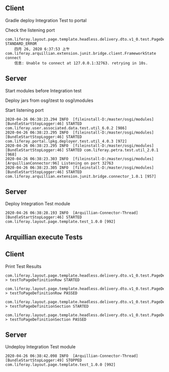 ## Client
Gradle deploy Integration Test to portal

Check the listening port

    com.liferay.layout.page.template.headless.delivery.dto.v1_0.test.PageDefinitionConverterUtilTest STANDARD_ERROR
        四月 26, 2020 6:37:53 上午 com.liferay.arquillian.extension.junit.bridge.client.FrameworkState connect
        信息: Unable to connect at 127.0.0.1:32763. retrying in 10s.

## Server

Start modules before Integration test

Deploy jars from osgi\test to osgi\modules

Start listening port

    2020-04-26 06:38:23.294 INFO  [fileinstall-D:/master/osgi/modules][BundleStartStopLogger:46] STARTED com.liferay.user.associated.data.test.util_6.0.2 [986]
    2020-04-26 06:38:23.295 INFO  [fileinstall-D:/master/osgi/modules][BundleStartStopLogger:46] STARTED com.liferay.portal.lpkg.deployer.test.util_4.0.3 [972]
    2020-04-26 06:38:23.295 INFO  [fileinstall-D:/master/osgi/modules][BundleStartStopLogger:46] STARTED com.liferay.petra.test.util_2.0.1 [968]
    2020-04-26 06:38:23.303 INFO  [fileinstall-D:/master/osgi/modules][ArquillianConnector:96] Listening on port 32763
    2020-04-26 06:38:23.305 INFO  [fileinstall-D:/master/osgi/modules][BundleStartStopLogger:46] STARTED com.liferay.arquillian.extension.junit.bridge.connector_1.0.1 [957]

## Server

Deploy Integration Test module

    2020-04-26 06:38:28.193 INFO  [Arquillian-Connector-Thread][BundleStartStopLogger:46] STARTED com.liferay.layout.page.template.test_1.0.0 [992]

## Arquillian execute Tests

## Client
Print Test Results

    com.liferay.layout.page.template.headless.delivery.dto.v1_0.test.PageDefinitionConverterUtilTest > testToPageDefinitionRow STARTED

    com.liferay.layout.page.template.headless.delivery.dto.v1_0.test.PageDefinitionConverterUtilTest > testToPageDefinitionRow PASSED

    com.liferay.layout.page.template.headless.delivery.dto.v1_0.test.PageDefinitionConverterUtilTest > testToPageDefinitionSection STARTED

    com.liferay.layout.page.template.headless.delivery.dto.v1_0.test.PageDefinitionConverterUtilTest > testToPageDefinitionSection PASSED

## Server
Undeploy Integration Test module

    2020-04-26 06:38:42.098 INFO  [Arquillian-Connector-Thread][BundleStartStopLogger:49] STOPPED com.liferay.layout.page.template.test_1.0.0 [992]

